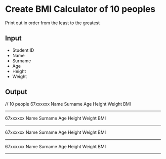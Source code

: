 # Create BMI Calculator of 10 peoples

Print out in order from the least to the greatest

## Input

- Student ID
- Name
- Surname
- Age
- Height
- Weight

## Output

// 10 people
67xxxxxx Name Surname
Age Height Weight
BMI

---

67xxxxxx Name Surname
Age Height Weight
BMI

---

67xxxxxx Name Surname
Age Height Weight
BMI

---

67xxxxxx Name Surname
Age Height Weight
BMI

---
